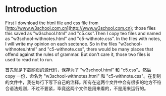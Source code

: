 # Introduction

First I download the html file and css file from [http://www.w3school.com.cn](http://www.w3school.com.cn); those files this saved as "w3school.html" and "c5.css".Then I copy teo files and named as "w3school-withnotes.html" and "c5-withnote.css". In the files with notes, I will write my opinion on each sectence. So in the files "w3school-withnotes.html" and "c5-withnote.css", there would be many places that offend against the rules of grammar. But don't care it, those two files is used to read not to run.

首先就是下载网页的源代码，保存为了 "w3school.html" 和 "c5.css"。然后 copy 一份，命名为 "w3school-withnotes.html" 和 "c5-withnote.css"。在复制的文件中，我在每行下写下自己的注释。所有在这两个文件中会有很多的地方不符合语法规则，不过不要紧，毕竟这两个文件是用来看的，不是用来运行的。